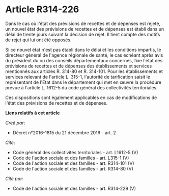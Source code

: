 # Article R314-226

Dans le cas où l'état des prévisions de recettes et de dépenses est rejeté, un nouvel état des prévisions de recettes et de
dépenses est établi dans un délai de trente jours suivant la décision de rejet. Il tient compte des motifs de rejet qui lui
ont été opposés. 

Si ce nouvel état n'est pas établi dans le délai et les conditions impartis, le directeur général de l'agence régionale de
santé, le cas échéant après avis du président du ou des conseils départementaux concernés, fixe l'état des prévisions de
recettes et de dépenses des établissements et services mentionnés aux articles R. 314-80 et R. 314-101. Pour les
établissements et services relevant de l'article L. 315-1, l'autorité de tarification saisit le représentant de l'Etat dans
le département qui met en œuvre la procédure prévue à l'article L. 1612-5 du code général des collectivités territoriales. 

Ces dispositions sont également applicables en cas de modifications de l'état des prévisions de recettes et de dépenses.

**Liens relatifs à cet article**

_Créé par_:

  - Décret n°2016-1815 du 21 décembre 2016 - art. 2

_Cite_:

  - Code général des collectivités territoriales - art. L1612-5 (V)
  - Code de l'action sociale et des familles - art. L315-1 (V)
  - Code de l'action sociale et des familles - art. R314-101 (V)
  - Code de l'action sociale et des familles - art. R314-80 (V)

_Cité par_:

  - Code de l'action sociale et des familles - art. R314-229 (V)
